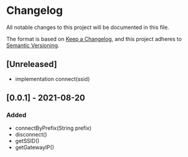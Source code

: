 # Changelog

All notable changes to this project will be documented in this file.

The format is based on [Keep a Changelog](https://keepachangelog.com/en/1.0.0/), and this project adheres
to [Semantic Versioning](https://semver.org/spec/v2.0.0.html).

## [Unreleased]

- implementation connect(ssid)

## [0.0.1] - 2021-08-20

### Added

- connectByPrefix(String prefix)
- disconnect()
- getSSID()
- getGatewayIP()
